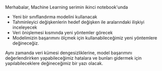 Merhabalar, Machine Learning serimin ikinci notebook'unda 
- Yeni bir sınıflandırma modelini kullanacak
- Tahminleyici değişkenlerin hedef değişken ile aralarındaki ilişkiyi inceleyecek
- Veri önişlemesi kısmında yeni yöntemler görecek
- Modelimizin başarımını ölçmek için kullanabileceğimiz yeni yöntemlere değineceğiz.

Aynı zamanda veri kümesi dengesizliklerine, model başarımını değerlendirirken yapabileceğimiz hatalara ve bunları gidermek için yapılabileceklere değineceğimiz bir yazı olacak.
